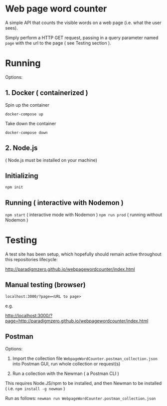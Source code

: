 # Web page word counter

A simple API that counts the visible words on a web page (i.e. what the user sees).

Simply perform a HTTP GET request, passing in a query parameter named `page` with the url to the page ( see Testing section ).

# Running

Options:

## 1. Docker ( containerized )

Spin up the container

`docker-compose up`

Take down the container

`docker-compose down`

## 2. Node.js

( Node.js must be installed on your machine)

## Initializing

`npm init`

## Running ( interactive with Nodemon )

`npm start` ( interactive mode with Nodemon )
`npm run prod` ( running without Nodemon )

# Testing

A test site has been setup, which hopefully should remain active throughout this repositories lifecycle:

<http://paradigmzero.github.io/webpagewordcounter/index.html>

## Manual testing (browser)

`localhost:3000/?page=<URL to page>`

e.g.

<http://localhost:3000/?page=http://paradigmzero.github.io/webpagewordcounter/index.html>


## Postman

Options:

1. Import the collection file `WebpageWordCounter.postman_collection.json` into Postman GUI, run whole collection or request(s)

2. Run a collection with the Newman ( a Postman CLI )

This requires Node.JS/npm to be installed, and then Newman to be installed ( i.e. `npm install -g newman` )

Run as follows:
`newman run WebpageWordCounter.postman_collection.json`



